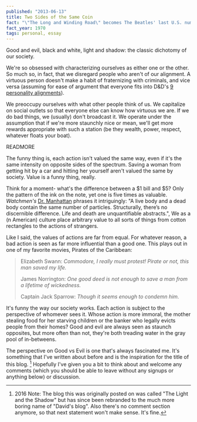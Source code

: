 ```yaml
---
published: "2013-06-13"
title: Two Sides of the Same Coin
fact: "\"The Long and Winding Road\" becomes The Beatles' last U.S. number one song."
fact_year: 1970
tags: personal, essay
---
```


Good and evil, black and white, light and shadow: the classic dichotomy of our society.

We're so obsessed with characterizing ourselves as either one or the other. So much so, in fact, that we disregard people who aren't of our alignment. A virtuous person doesn't make a habit of fraternizing with criminals, and vice versa (assuming for ease of argument that everyone fits into D&D's [9 personality alignments](https://i.imgur.com/ZSr3ATi.jpg)).

We preoccupy ourselves with what other people think of us. We capitalize on social outlets so that everyone else can know how virtuous we are. If we do bad things, we (usually) don't broadcast it. We operate under the assumption that if we're more staunchly nice or mean, we'll get more rewards appropriate with such a station (be they wealth, power, respect, whatever floats your boat).

READMORE

The funny thing is, each action isn't valued the same way, even if it's the same intensity on opposite sides of the spectrum. Saving a woman from getting hit by a car and hitting her yourself aren't valued the same by society. Value is a funny thing, really.

Think for a moment- what's the difference between a $1 bill and $5? Only the pattern of the ink on the note, yet one is five times as valuable. _Watchmen's_ [Dr. Manhattan](https://en.wikipedia.org/wiki/Doctor_Manhattan) phrases it intriguingly: "A live body and a dead body contain the same number of particles. Structurally, there’s no discernible difference. Life and death are unquantifiable abstracts.", We as a (n American) culture place arbitrary value to all sorts of things from cotton rectangles to the actions of strangers.

Like I said, the values of actions are far from equal. For whatever reason, a bad action is seen as far more influential than a good one. This plays out in one of my favorite movies, Pirates of the Caribbean:

> Elizabeth Swann: *Commodore, I really must protest! Pirate or not, this man saved my life.*
>
> James Norrington: *One good deed is not enough to save a man from a lifetime of wickedness.*
>
> Captain Jack Sparrow: *Though it seems enough to condemn him.*

It's funny the way our society works. Each action is subject to the perspective of whomever sees it. Whose action is more immoral, the mother stealing food for her starving children or the banker who legally evicts people from their homes? Good and evil are always seen as staunch opposites, but more often than not, they're both treading water in the gray pool of in-betweens.

The perspective on Good vs Evil is one that's always fascinated me.  It's something that I've written about before and is the inspiration for the title of this blog. [^1] Hopefully I've given you a bit to think about and welcome any comments (which you should be able to leave without any signups or anything below) or discussion.

[^1]: 2016 Note: The blog this was originally posted on was called "The Light and the Shadow" but has since been rebranded to the much more boring name of "David's blog". Also there's no comment section anymore, so that next statement won't make sense. It's fine.

